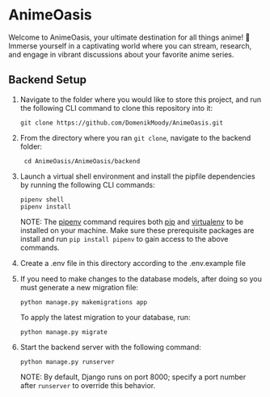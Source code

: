 # AnimeOasis
Welcome to AnimeOasis, your ultimate destination for all things anime! 🌟 Immerse yourself in a captivating world where you can stream, research, and engage in vibrant discussions about your favorite anime series.

## Backend Setup
1. Navigate to the folder where you would like to store this project, and run the following CLI command to clone this repository into it:
   ```
   git clone https://github.com/DomenikMoody/AnimeOasis.git
   ```
2. From the directory where you ran `git clone`, navigate to the backend folder:
   ```
    cd AnimeOasis/AnimeOasis/backend
   ```
3. Launch a virtual shell environment and install the pipfile dependencies by running the following CLI commands:
   ```
   pipenv shell
   pipenv install
   ```
   NOTE: The [pipenv](https://pipenv.pypa.io/en/latest/) command requires both [pip](https://pip.pypa.io/en/stable/) and [virtualenv](https://virtualenv.pypa.io/en/latest/) to be installed on your machine. Make sure these prerequisite packages are install and run `pip install pipenv` to gain access to the above commands.

5. Create a .env file in this directory according to the .env.example file

6. If you need to make changes to the database models, after doing so you must generate a new migration file:
   ```
   python manage.py makemigrations app
   ```
   To apply the latest migration to your database, run:
   ```
   python manage.py migrate
   ```
7. Start the backend server with the following command:
   ```
   python manage.py runserver
   ```
   NOTE: By default, Django runs on port 8000; specify a port number after `runserver` to override this behavior.

